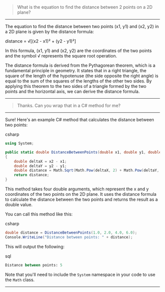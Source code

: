> What is the equation to find the distance between 2 points on a 2D plane?

---

The equation to find the distance between two points (x1, y1) and (x2, y2) in a 2D plane is given by the distance formula:

distance = √\[(x2 - x1)² + (y2 - y1)²\]

In this formula, (x1, y1) and (x2, y2) are the coordinates of the two points and the symbol √ represents the square root operation.

The distance formula is derived from the Pythagorean theorem, which is a fundamental principle in geometry. It states that in a right triangle, the square of the length of the hypotenuse (the side opposite the right angle) is equal to the sum of the squares of the lengths of the other two sides. By applying this theorem to the two sides of a triangle formed by the two points and the horizontal axis, we can derive the distance formula.

---

> Thanks. Can you wrap that in a C# method for me?

---

Sure! Here's an example C# method that calculates the distance between two points:

csharp

```csharp
using System;

public static double DistanceBetweenPoints(double x1, double y1, double x2, double y2)
{
    double deltaX = x2 - x1;
    double deltaY = y2 - y1;
    double distance = Math.Sqrt(Math.Pow(deltaX, 2) + Math.Pow(deltaY, 2));
    return distance;
}
```

This method takes four double arguments, which represent the x and y coordinates of the two points on the 2D plane. It uses the distance formula to calculate the distance between the two points and returns the result as a double value.

You can call this method like this:

csharp

```csharp
double distance = DistanceBetweenPoints(1.0, 2.0, 4.0, 6.0);
Console.WriteLine("Distance between points: " + distance);
```

This will output the following:

sql

```sql
Distance between points: 5
```

Note that you'll need to include the `System` namespace in your code to use the `Math` class.

---